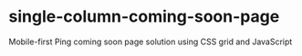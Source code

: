# single-column-coming-soon-page
Mobile-first Ping coming soon page solution using CSS grid and JavaScript
